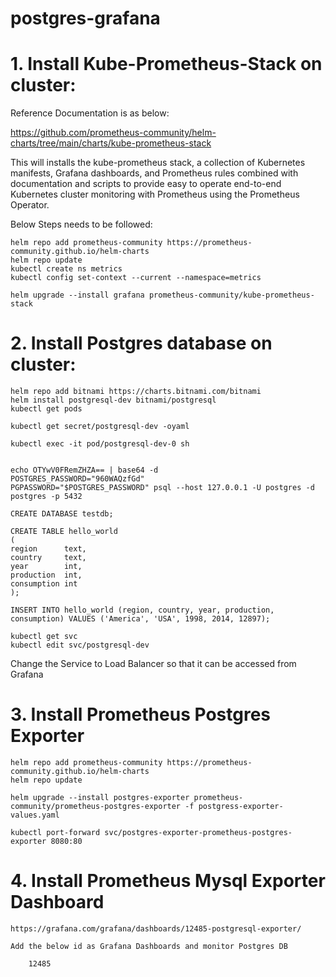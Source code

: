 # postgres-grafana

# 1. Install Kube-Prometheus-Stack on cluster:  

Reference Documentation is as below:  

https://github.com/prometheus-community/helm-charts/tree/main/charts/kube-prometheus-stack

This will installs the kube-prometheus stack, a collection of Kubernetes manifests, Grafana dashboards, and Prometheus rules combined with documentation and scripts to provide easy to operate end-to-end Kubernetes cluster monitoring with Prometheus using the Prometheus Operator.

Below Steps needs to be followed:

    helm repo add prometheus-community https://prometheus-community.github.io/helm-charts
    helm repo update
    kubectl create ns metrics
    kubectl config set-context --current --namespace=metrics

    helm upgrade --install grafana prometheus-community/kube-prometheus-stack

# 2. Install Postgres database on cluster:  

    helm repo add bitnami https://charts.bitnami.com/bitnami
    helm install postgresql-dev bitnami/postgresql
    kubectl get pods 

    kubectl get secret/postgresql-dev -oyaml 

    kubectl exec -it pod/postgresql-dev-0 sh


    echo OTYwV0FRemZHZA== | base64 -d
    POSTGRES_PASSWORD="960WAQzfGd"
    PGPASSWORD="$POSTGRES_PASSWORD" psql --host 127.0.0.1 -U postgres -d postgres -p 5432

    CREATE DATABASE testdb;

    CREATE TABLE hello_world 
    (
    region      text,
    country     text,
    year        int,
    production  int,
    consumption int
    );

    INSERT INTO hello_world (region, country, year, production, consumption) VALUES ('America', 'USA', 1998, 2014, 12897);

    kubectl get svc
    kubectl edit svc/postgresql-dev 

Change the Service to Load Balancer so that it can be accessed from Grafana

# 3. Install Prometheus Postgres Exporter  

    helm repo add prometheus-community https://prometheus-community.github.io/helm-charts
    helm repo update

    helm upgrade --install postgres-exporter prometheus-community/prometheus-postgres-exporter -f postgress-exporter-values.yaml

    kubectl port-forward svc/postgres-exporter-prometheus-postgres-exporter 8080:80

# 4. Install Prometheus Mysql Exporter Dashboard  

    https://grafana.com/grafana/dashboards/12485-postgresql-exporter/

    Add the below id as Grafana Dashboards and monitor Postgres DB 
    
        12485